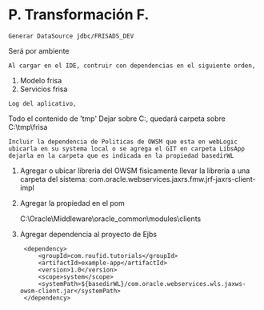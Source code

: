 # P. Transformación F.

```
Generar DataSource jdbc/FRISADS_DEV
```
Será por ambiente

```
Al cargar en el IDE, contruir con dependencias en el siguiente orden,
```

1) Modelo frisa
2) Servicios frisa

```
Log del aplicativo,
```

Todo el contenido de 'tmp' Dejar sobre C:, quedará carpeta sobre C:\tmp\frisa


```
Incluir la dependencia de Politicas de OWSM que esta en webLogic ubicarla en su systema local o se agrega el GIT en carpeta LibsApp
dejarla en la carpeta que es indicada en la propiedad basedirWL
```

1) Agregar o ubicar libreria del OWSM
fisicamente llevar la libreria a una carpeta del sistema: com.oracle.webservices.jaxrs.fmw.jrf-jaxrs-client-impl


2) Agregar la propiedad en el pom


    <properties>
        <basedirWL>C:\Oracle\Middleware\oracle_common\modules\clients</basedirWL>
    </properties>

3) Agregar dependencia al proyecto de Ejbs

        <dependency>
            <groupId>com.roufid.tutorials</groupId>
            <artifactId>example-app</artifactId>
            <version>1.0</version>
            <scope>system</scope>
            <systemPath>${basedirWL}/com.oracle.webservices.wls.jaxws-owsm-client.jar</systemPath>
        </dependency>
